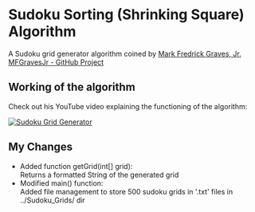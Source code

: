 
# Sudoku Sorting (Shrinking Square) Algorithm

A Sudoku grid generator algorithm coined by [Mark Fredrick Graves, Jr.](https://youtube.com/@MarkFredrickGravesJr/videos)\
[MFGravesJr - GitHub Project](https://github.com/mfgravesjr/finished-projects/tree/master/SudokuGridGenerator)

## Working of the algorithm

Check out his YouTube video explaining the functioning of the algorithm:

[![Sudoku Grid Generator](https://img.youtube.com/vi/LHCHH5siBCg/0.jpg)](https://www.youtube.com/watch?v=LHCHH5siBCg)

## My Changes

- Added function getGrid(int[] grid):\
  Returns a formatted String of the generated grid
- Modified main() function:\
  Added file management to store 500 sudoku grids in '.txt' files in ../Sudoku_Grids/ dir
